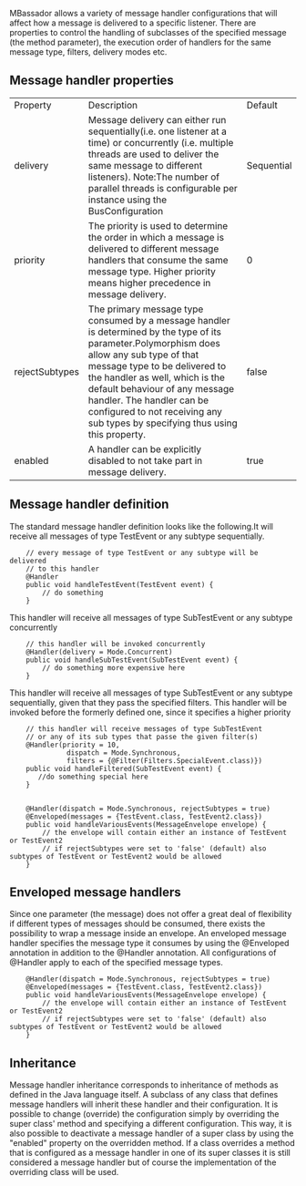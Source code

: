 MBassador allows a variety of message handler configurations that will affect how a message
is delivered to a specific listener. There are properties to control the handling of subclasses
of the specified message (the method parameter), the execution order of handlers for the same message type,
filters, delivery modes etc.

<h2>Message handler properties</h2>

<table>
  <tr> <td>Property</td> <td>Description</td> <td>Default</td> </tr>

  <tr>
        <td>delivery</td>
        <td>Message delivery can either run sequentially(i.e. one listener at a time) or concurrently
            (i.e. multiple threads are used to deliver the same message to different listeners).
            Note:The number of parallel threads is configurable per instance using the BusConfiguration</td>
        <td>Sequential</td>
  </tr>

  <tr>
        <td>priority</td>
        <td>The priority is used to determine the order in which a message is delivered to
            different message handlers that consume the same message type. Higher priority means
            higher precedence in message delivery.</td>
        <td>0</td>
  </tr>

  <tr>
          <td>rejectSubtypes</td>
          <td>The primary message type consumed by a message handler is determined by the type of
              its parameter.Polymorphism does allow any sub type of that message type to be delivered
              to the handler as well, which is the default behaviour of any message handler.
              The handler can be configured to not receiving any sub types by specifying thus using this
              property.
          </td>
          <td>false</td>
  </tr>

  <tr>
            <td>enabled</td>
            <td>A handler can be explicitly disabled to not take part in message delivery.
            </td>
            <td>true</td>
    </tr>


</table>

<h2>Message handler definition</h2>

The standard message handler definition looks like the following.It will
receive all messages of type TestEvent or any subtype sequentially.

        // every message of type TestEvent or any subtype will be delivered
        // to this handler
        @Handler
		public void handleTestEvent(TestEvent event) {
			// do something
		}



This handler will receive all messages of type SubTestEvent or any subtype concurrently

        // this handler will be invoked concurrently
		@Handler(delivery = Mode.Concurrent)
		public void handleSubTestEvent(SubTestEvent event) {
            // do something more expensive here
		}

This handler will receive all messages of type SubTestEvent or any subtype sequentially,
given that they pass the specified filters. This handler will be invoked before the formerly
defined one, since it specifies a higher priority

		// this handler will receive messages of type SubTestEvent
        // or any of its sub types that passe the given filter(s)
        @Handler(priority = 10,
                  dispatch = Mode.Synchronous,
                  filters = {@Filter(Filters.SpecialEvent.class)})
        public void handleFiltered(SubTestEvent event) {
           //do something special here
        }


        @Handler(dispatch = Mode.Synchronous, rejectSubtypes = true)
        @Enveloped(messages = {TestEvent.class, TestEvent2.class})
        public void handleVariousEvents(MessageEnvelope envelope) {
            // the envelope will contain either an instance of TestEvent or TestEvent2
            // if rejectSubtypes were set to 'false' (default) also subtypes of TestEvent or TestEvent2 would be allowed
        }



<h2>Enveloped message handlers</h2>

Since one parameter (the message) does not offer a great deal of flexibility if different types
of messages should be consumed, there exists the possibility to wrap a message inside an envelope.
An enveloped message handler specifies the message type it consumes by using the @Enveloped annotation
in addition to the @Handler annotation. All configurations of @Handler apply to each of the specified
message types.

        @Handler(dispatch = Mode.Synchronous, rejectSubtypes = true)
        @Enveloped(messages = {TestEvent.class, TestEvent2.class})
        public void handleVariousEvents(MessageEnvelope envelope) {
            // the envelope will contain either an instance of TestEvent or TestEvent2
            // if rejectSubtypes were set to 'false' (default) also subtypes of TestEvent or TestEvent2 would be allowed
        }


<h2>Inheritance</h2>

Message handler inheritance corresponds to inheritance of methods as defined in the Java language itself.
A subclass of any class that defines message handlers will inherit these handler and their configuration.
It is possible to change (override) the configuration simply by overriding the super class' method and
specifying a different configuration. This way, it is also possible to deactivate a message handler of
a super class by using the "enabled" property on the overridden method.
If a class overrides a method that is configured as a message handler in one of its super classes
it is still considered a message handler but of course the implementation of the overriding class
will be used.



